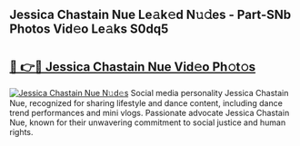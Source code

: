 ## Jessica Chastain Nue Le𝚊k𝚎d N𝚞𝚍es - Part-SNb Photos Vid𝚎o Le𝚊ks S0dq5

# <h2><a href="http://fb0dmt.evod.top/?m=Jessica+Chastain+Nue">🔗 👉🔴 Jessica Chastain Nue Vid𝚎o Ph𝚘t𝚘s</a></h2>

[![Jessica Chastain Nue N𝚞d𝚎s](https://i.imgur.com/8V9OHl7.gif)](http://fb0dmt.evod.top/?m=Jessica+Chastain+Nue)
Social media personality Jessica Chastain Nue, recognized for sharing lifestyle and dance content, including dance trend performances and mini vlogs. Passionate advocate Jessica Chastain Nue, known for their unwavering commitment to social justice and human rights. 
